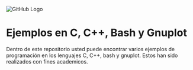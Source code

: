 ![GitHub Logo](/Imagenes/sm.png) 

# Ejemplos en C, C++, Bash y Gnuplot 
Dentro de este repositorio usted puede encontrar varios ejemplos de programación en los lenguajes C, C++, bash y gnuplot. Estos han sido realizados con fines academicos.
